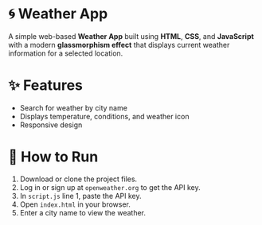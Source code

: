 # 🌀 Weather App
A simple web-based **Weather App** built using **HTML**, **CSS**, and **JavaScript** with a modern **glassmorphism effect** that displays current weather information for a selected location.

# ✨ Features
- Search for weather by city name
- Displays temperature, conditions, and weather icon
- Responsive design

# 🚀 How to Run
1. Download or clone the project files.
2. Log in or sign up at `openweather.org` to get the API key.
3. In `script.js` line 1, paste the API key.
4. Open `index.html` in your browser.
5. Enter a city name to view the weather.
